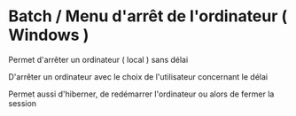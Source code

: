 # Batch / Menu d'arrêt de l'ordinateur ( Windows )


Permet d'arrêter un ordinateur ( local ) sans délai

D'arrêter un ordinateur avec le choix de l'utilisateur concernant le délai

Permet aussi d'hiberner, de redémarrer l'ordinateur ou alors de fermer la session
